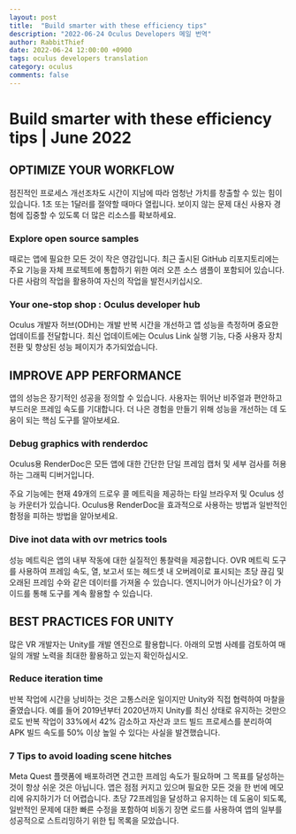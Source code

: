 ```yaml
---
layout: post
title:  "Build smarter with these efficiency tips"
description: "2022-06-24 Oculus Developers 메일 번역"
author: RabbitThief
date: 2022-06-24 12:00:00 +0900
tags: oculus developers translation 
category: oculus
comments: false
---	
```




# Build smarter with these efficiency tips | June 2022

## OPTIMIZE YOUR WORKFLOW

점진적인 프로세스 개선조차도 시간이 지남에 따라 엄청난 가치를 창출할 수 있는 힘이 있습니다. 1초 또는 1달러를 절약할 때마다 열립니다.
보이지 않는 문제 대신 사용자 경험에 집중할 수 있도록 더 많은 리소스를 확보하세요.

### Explore open source samples

때로는 앱에 필요한 모든 것이 작은 영감입니다. 최근 출시된 GitHub 리포지토리에는 주요 기능을 자체 프로젝트에 통합하기 위한 여러 오픈 소스 샘플이 포함되어 있습니다. 다른 사람의 작업을 활용하여 자신의 작업을 발전시키십시오.

### Your one-stop shop : Oculus developer hub

Oculus 개발자 허브(ODH)는 개발 반복 시간을 개선하고 앱 성능을 측정하며 중요한 업데이트를 전달합니다. 최신 업데이트에는 Oculus Link 실행 기능, 다중 사용자 장치 전환 및 향상된 성능 페이지가 추가되었습니다.

## IMPROVE APP PERFORMANCE

앱의 성능은 장기적인 성공을 정의할 수 있습니다. 사용자는 뛰어난 비주얼과 편안하고 부드러운 프레임 속도를 기대합니다. 더 나은 경험을 만들기 위해 성능을 개선하는 데 도움이 되는 핵심 도구를 알아보세요.

### Debug graphics with renderdoc

Oculus용 RenderDoc은 모든 앱에 대한 간단한 단일 프레임 캡처 및 세부 검사를 허용하는 그래픽 디버거입니다.

주요 기능에는 현재 49개의 드로우 콜 메트릭을 제공하는 타일 브라우저 및 Oculus 성능 카운터가 있습니다. Oculus용 RenderDoc을 효과적으로 사용하는 방법과 일반적인 함정을 피하는 방법을 알아보세요.

### Dive inot data with ovr metrics tools

성능 메트릭은 앱의 내부 작동에 대한 실질적인 통찰력을 제공합니다. OVR 메트릭 도구를 사용하여 프레임 속도, 열, 보고서 또는 헤드셋 내 오버레이로 표시되는 초당 끊김 및 오래된 프레임 수와 같은 데이터를 가져올 수 있습니다. 엔지니어가 아니신가요? 이 가이드를 통해 도구를 계속 활용할 수 있습니다.

## BEST PRACTICES FOR UNITY

많은 VR 개발자는 Unity를 개발 엔진으로 활용합니다. 아래의 모범 사례를 검토하여 매일의 개발 노력을 최대한 활용하고 있는지 확인하십시오.

### Reduce iteration time

반복 작업에 시간을 낭비하는 것은 고통스러운 일이지만 Unity와 직접 협력하여 마찰을 줄였습니다. 예를 들어 2019년부터 2020년까지 Unity를 최신 상태로 유지하는 것만으로도 반복 작업이 33%에서 42% 감소하고 자산과 코드 빌드 프로세스를 분리하여 APK 빌드 속도를 50% 이상 높일 수 있다는 사실을 발견했습니다.

### 7 Tips to avoid loading scene hitches

Meta Quest 플랫폼에 배포하려면 견고한 프레임 속도가 필요하며 그 목표를 달성하는 것이 항상 쉬운 것은 아닙니다. 앱은 점점 커지고 있으며 필요한 모든 것을 한 번에 메모리에 유지하기가 더 어렵습니다. 초당 72프레임을 달성하고 유지하는 데 도움이 되도록, 일반적인 문제에 대한 빠른 수정을 포함하여 비동기 장면 로드를 사용하여 앱의 일부를 성공적으로 스트리밍하기 위한 팁 목록을 모았습니다.
